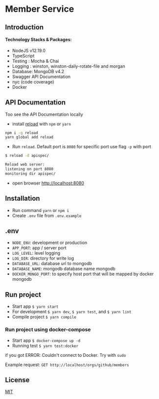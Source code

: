 ﻿# Member Service


## Introduction
#### Technology Stacks & Packages:
 - NodeJS v12.19.0
 - TypeScript
 - Testing : Mocha & Chai
 - Logging : winston, winston-daily-rotate-file and morgan
 - Database: MongoDB v4.2
 - Swagger API Documentation
 - nyc (code coverage)
 - Docker

## API Documentation
Too see the API Documentation locally 
- install [reload](https://www.npmjs.com/package/reload) with `npm` or `yarn`

```bash
npm i -g reload
yarn global add reload
```
- Run `reload`. Default port is `8080` for specific port use flag `-p` with port
```bash
$ reload -d apispec/

Reload web server:
listening on port 8080
monitoring dir apispec/

```
- open browser [http://localhost:8080](http://localhost:8080)


## Installation

- Run command `yarn` or `npm i`
- Create `.env` file from `.env.example` 

## .env

- `NODE_ENV`: development or production
- `APP_PORT`: app / server port
- `LOG_LEVEL`: level logging
- `LOG_DIR`: directory for write log
- `DATABASE_URL`: database url to mongodb
- `DATABASE_NAME`: mongodb database name mongodb
- `DOCKER_MONGO_PORT`: to specify host port that will be mapped by docker mongodb

## Run project 
- Start app `$ yarn start`
- For development `$ yarn dev`, `$ yarn test`, and `$ yarn lint`
- Compile project `$ yarn compile`

### Run project using docker-compose
- Start app `$ docker-compose up -d`
- Running test `$ yarn test:docker`

if you got ERROR: Couldn't connect to Docker. Try with `sudo`

Example request:
`GET http://localhost/orgs/github/members`

## License
[MIT](https://choosealicense.com/licenses/mit/)